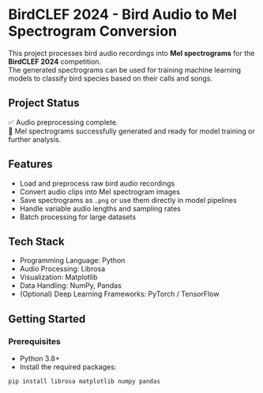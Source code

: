 # BirdCLEF 2024 - Bird Audio to Mel Spectrogram Conversion

This project processes bird audio recordings into **Mel spectrograms** for the **BirdCLEF 2024** competition.  
The generated spectrograms can be used for training machine learning models to classify bird species based on their calls and songs.

## Project Status

✅ Audio preprocessing complete.  
🚀 Mel spectrograms successfully generated and ready for model training or further analysis.

## Features

- Load and preprocess raw bird audio recordings
- Convert audio clips into Mel spectrogram images
- Save spectrograms as `.png` or use them directly in model pipelines
- Handle variable audio lengths and sampling rates
- Batch processing for large datasets

## Tech Stack

- Programming Language: Python
- Audio Processing: Librosa
- Visualization: Matplotlib
- Data Handling: NumPy, Pandas
- (Optional) Deep Learning Frameworks: PyTorch / TensorFlow

## Getting Started

### Prerequisites

- Python 3.8+
- Install the required packages:

```bash
pip install librosa matplotlib numpy pandas
